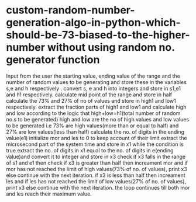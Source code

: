 # custom-random-number-generation-algo-in-python-which-should-be-73-biased-to-the-higher-number without using random no. generator function
Input from the user the starting value, ending value of the range and the number of random values to be generating and store these in the variables s,e and h respectively .
convert s, e and h into integers and store in s1,e1 and h1 respectively.
calculate mid point of the range and store in half
calculate the 73% and 27% of no of values and store in high1 and low1 respectively.
extract the fraction parts of high1 and low1 and calculate high and low according to the logic that high+low=h1(total number of random no.s to be generated)
high and low are the no of high values and low values to be generated i.e 73% are high values(more than or equal to half) and 27% are low values(less than half)
calculate the no. of digits in the ending value(e1)
initialize mor and les to 0 to keep account of their limit
extract the microsecond part of the system time and store in x1 while the condition is true
extract the no. of digits in x1 equal to the no. of digits in e(ending value)and convert it to integer and store in x3
check if x3 falls in the range of s1 and e1
then check if x3 is greater than half then increament mor and if mor has not reached the limit of high values(73% of no. of values), print x3 else continue with the next iteration.
if x3 is less than half then increament les and if les has not reached the limit of low values(27% of no. of values), print x3 else continue with the next iteration.
the loop continues till both mor and les reach their maximum value.
